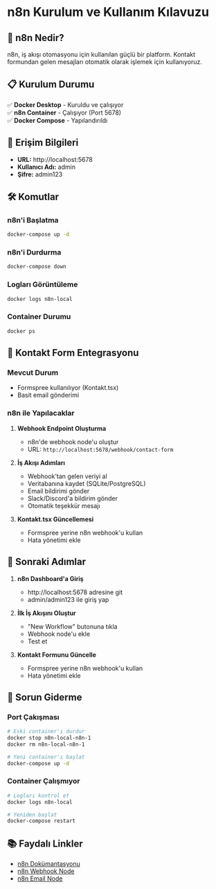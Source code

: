 # n8n Kurulum ve Kullanım Kılavuzu

## 🚀 n8n Nedir?

n8n, iş akışı otomasyonu için kullanılan güçlü bir platform. Kontakt formundan gelen mesajları otomatik olarak işlemek için kullanıyoruz.

## 📋 Kurulum Durumu

✅ **Docker Desktop** - Kuruldu ve çalışıyor  
✅ **n8n Container** - Çalışıyor (Port 5678)  
✅ **Docker Compose** - Yapılandırıldı  

## 🔗 Erişim Bilgileri

- **URL:** http://localhost:5678
- **Kullanıcı Adı:** admin
- **Şifre:** admin123

## 🛠️ Komutlar

### n8n'i Başlatma
```bash
docker-compose up -d
```

### n8n'i Durdurma
```bash
docker-compose down
```

### Logları Görüntüleme
```bash
docker logs n8n-local
```

### Container Durumu
```bash
docker ps
```

## 📧 Kontakt Form Entegrasyonu

### Mevcut Durum
- Formspree kullanılıyor (Kontakt.tsx)
- Basit email gönderimi

### n8n ile Yapılacaklar
1. **Webhook Endpoint Oluşturma**
   - n8n'de webhook node'u oluştur
   - URL: `http://localhost:5678/webhook/contact-form`

2. **İş Akışı Adımları**
   - Webhook'tan gelen veriyi al
   - Veritabanına kaydet (SQLite/PostgreSQL)
   - Email bildirimi gönder
   - Slack/Discord'a bildirim gönder
   - Otomatik teşekkür mesajı

3. **Kontakt.tsx Güncellemesi**
   - Formspree yerine n8n webhook'u kullan
   - Hata yönetimi ekle

## 🔄 Sonraki Adımlar

1. **n8n Dashboard'a Giriş**
   - http://localhost:5678 adresine git
   - admin/admin123 ile giriş yap

2. **İlk İş Akışını Oluştur**
   - "New Workflow" butonuna tıkla
   - Webhook node'u ekle
   - Test et

3. **Kontakt Formunu Güncelle**
   - Formspree yerine n8n webhook'u kullan
   - Hata yönetimi ekle

## 🐛 Sorun Giderme

### Port Çakışması
```bash
# Eski container'ı durdur
docker stop n8n-local-n8n-1
docker rm n8n-local-n8n-1

# Yeni container'ı başlat
docker-compose up -d
```

### Container Çalışmıyor
```bash
# Logları kontrol et
docker logs n8n-local

# Yeniden başlat
docker-compose restart
```

## 📚 Faydalı Linkler

- [n8n Dokümantasyonu](https://docs.n8n.io/)
- [n8n Webhook Node](https://docs.n8n.io/integrations/builtin/trigger-nodes/n8n-nodes-base.webhook/)
- [n8n Email Node](https://docs.n8n.io/integrations/builtin/action-nodes/n8n-nodes-base.emailSend/)
